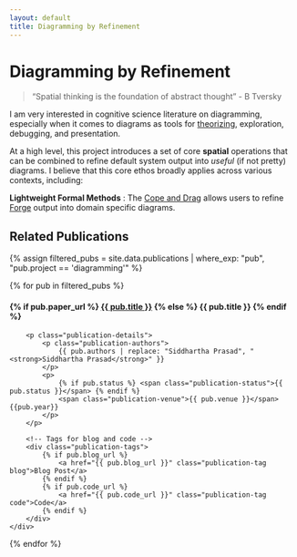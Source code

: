 ```yaml
---
layout: default
title: Diagramming by Refinement
---
```



# Diagramming by Refinement


> “Spatial thinking is the foundation of abstract thought” - B Tversky


I am very interested in cognitive science literature on diagramming, especially
when it comes to diagrams as tools for [theorizing](https://www.activityanalysis.net/method-diagramming-as-theorizing/), exploration, debugging, and presentation.

At a high level, this project introduces a set of core **spatial** operations that can be combined to refine default system output into *useful* (if not pretty) diagrams. I believe that this core ethos broadly applies across various contexts, including:


**Lightweight Formal Methods** : The [Cope and Drag](https://www.siddharthaprasad.com/copeanddrag/) allows users to refine [Forge](https://forge-fm.org/) output into domain specific diagrams.




## Related Publications

{% assign filtered_pubs = site.data.publications | where_exp: "pub", "pub.project == 'diagramming'" %}

<div class="publication-list">
{% for pub in filtered_pubs %}


 <div class="publication-card">
    <!-- Publication details -->
    <div>
        <h4 class="publication-title">
            {% if pub.paper_url %}
                <a href="{{ pub.paper_url }}">{{ pub.title }}</a>
            {% else %}
                {{ pub.title }}
            {% endif %}
        </h4>

        <p class="publication-details">
            <p class="publication-authors">
                {{ pub.authors | replace: "Siddhartha Prasad", "<strong>Siddhartha Prasad</strong>" }}
            </p>  
            <p>
                {% if pub.status %} <span class="publication-status">{{ pub.status }}</span> {% endif %}
                <span class="publication-venue">{{ pub.venue }}</span> {{pub.year}}
            </p>
        </p>

        <!-- Tags for blog and code -->
        <div class="publication-tags">
            {% if pub.blog_url %}
                <a href="{{ pub.blog_url }}" class="publication-tag blog">Blog Post</a>
            {% endif %}
            {% if pub.code_url %}
                <a href="{{ pub.code_url }}" class="publication-tag code">Code</a>
            {% endif %}
        </div>
    </div>
</div>



{% endfor %}
</div>

